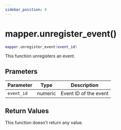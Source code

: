 ```yaml
---
sidebar_position: 8
---
```


# mapper.unregister_event()
```lua
mapper.unregister_event(event_id)
```
This function unregisters an event.


## Prameters
|Parameter|Type|Description|
|-|-|-|
|`event_id`|numeric|Event ID of the event|


## Return Values
This function doesn't return any value.